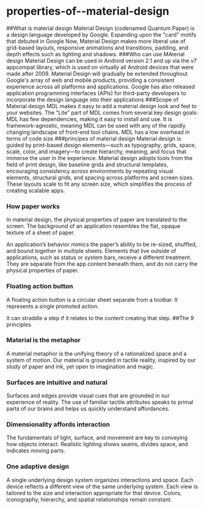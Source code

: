 # properties-of--material-design

##What is material design
Material Design (codenamed Quantum Paper) is a design language developed by Google. Expanding upon the "card" motifs that debuted in Google Now, Material Design makes more liberal use of grid-based layouts, responsive animations and transitions, padding, and depth effects such as lighting and shadows.
###Who can use MAterial design
Material Design can be used in Android version 2.1 and up via the v7 appcompat library, which is used on virtually all Android devices that were made after 2009. Material Design will gradually be extended throughout Google's array of web and mobile products, providing a consistent experience across all platforms and applications. Google has also released application programming interfaces (APIs) for third-party developers to incorporate the design language into their applications
###Scope of Material design
MDL makes it easy to add a material design look and feel to your websites. The “Lite” part of MDL comes from several key design goals: MDL has few dependencies, making it easy to install and use. It is framework-agnostic, meaning MDL can be used with any of the rapidly changing landscape of front-end tool chains. MDL has a low overhead in terms of code size
###principes of material design
Material design is guided by print-based design elements—such as typography, grids, space, scale, color, and imagery—to create hierarchy, meaning, and focus that immerse the user in the experience. Material design adopts tools from the field of print design, like baseline grids and structural templates, encouraging consistency across environments by repeating visual elements, structural grids, and spacing across platforms and screen sizes. These layouts scale to fit any screen size, which simplifies the process of creating scalable apps. 
 ###  How paper works

In material design, the physical properties of paper are translated to the screen. The background of an application resembles the flat, opaque texture of a sheet of paper.

An application’s behavior mimics the paper’s ability to be re-sized, shuffled, and bound together in multiple sheets. Elements that live outside of applications, such as status or system bars, receive a different treatment. They are separate from the app content beneath them, and do not carry the physical properties of paper.

### Floating action button


A floating action button is a circular sheet separate from a toolbar. It represents a single promoted action.

It can straddle a step if it relates to the content creating that step.
##The 9 principles
###    Material is the metaphor

A material metaphor is the unifying theory of a rationalized space and a system of motion. Our material is grounded in tactile reality, inspired by our study of paper and ink, yet open to imagination and magic.
 ###        Surfaces are intuitive and natural

Surfaces and edges provide visual cues that are grounded in our experience of reality. The use of familiar tactile attributes speaks to primal parts of our brains and helps us quickly understand affordances.
###     Dimensionality affords interaction

The fundamentals of light, surface, and movement are key to conveying how objects interact. Realistic lighting shows seams, divides space, and indicates moving parts.
###  One adaptive design

A single underlying design system organizes interactions and space. Each device reflects a different view of the same underlying system. Each view is tailored to the size and interaction appropriate for that device. Colors, iconography, hierarchy, and spatial relationships remain constant.



